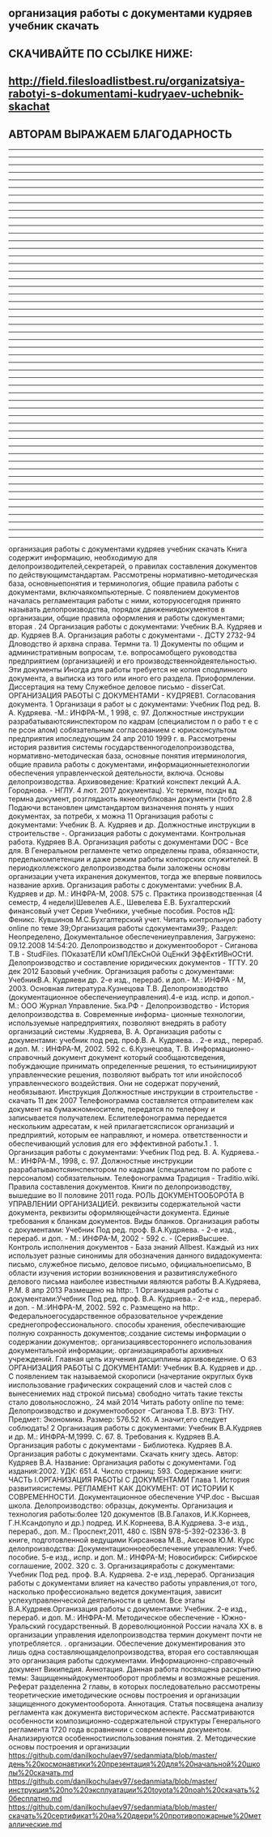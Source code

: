 организация работы с документами кудряев учебник скачать
--------------------------------------------------
СКАЧИВАЙТЕ ПО ССЫЛКЕ НИЖЕ:
--------------------------------------------------
http://field.filesloadlistbest.ru/organizatsiya-rabotyi-s-dokumentami-kudryaev-uchebnik-skachat
--------------------------------------------------
АВТОРАМ ВЫРАЖАЕМ БЛАГОДАРНОСТЬ
--------------------------------------------------
--------------------------------------------------
--------------------------------------------------
--------------------------------------------------
--------------------------------------------------
--------------------------------------------------
--------------------------------------------------
--------------------------------------------------
--------------------------------------------------
--------------------------------------------------
--------------------------------------------------
--------------------------------------------------
--------------------------------------------------
--------------------------------------------------
--------------------------------------------------
--------------------------------------------------
--------------------------------------------------
--------------------------------------------------
--------------------------------------------------
--------------------------------------------------
--------------------------------------------------
--------------------------------------------------
--------------------------------------------------
--------------------------------------------------
--------------------------------------------------
--------------------------------------------------
--------------------------------------------------
--------------------------------------------------
--------------------------------------------------
--------------------------------------------------
--------------------------------------------------
--------------------------------------------------
--------------------------------------------------
--------------------------------------------------
--------------------------------------------------
--------------------------------------------------
--------------------------------------------------
--------------------------------------------------
--------------------------------------------------
--------------------------------------------------
--------------------------------------------------
--------------------------------------------------
--------------------------------------------------
--------------------------------------------------
--------------------------------------------------
--------------------------------------------------
--------------------------------------------------
--------------------------------------------------
--------------------------------------------------
--------------------------------------------------
--------------------------------------------------
--------------------------------------------------
--------------------------------------------------
организация работы с документами кудряев учебник скачать Книга содержит информацию, необходимую для делопроизводителей,секретарей, о правилах составления документов по действующимстандартам. Рассмотрены нормативно-методическая база, основныепонятия и терминология, общие правила работы с документами, включаякомпьютерные. С появлением документов началась регламентация работы с ними, которуюсегодня принято называть  делопроизводства, порядок движениядокументов в организации, общие правила оформления и работы сдокументами; вторая . 24 Организация работы с документами: Учебник  В.А. Кудряев и др. Кудряев В.А. Организация работы с документами -. ДСТУ 2732-94 Дловодство й архвна справа. Термни та. 1) Документы по общим и административным вопросам, т.е. вопросамобщего руководства предприятием (организацией) и его производственнойдеятельностью. Эти документы  Иногда для работы требуется не копия сподлинного документа, а выписка из того или иного его раздела. Приоформлении. Диссертация на тему Служебное деловое письмо  - disserCat. ОРГАНИЗАЦИЯ РАБОТЫ С ДОКУМEНТАМИ - КУДРЯEВ1. Согласования документа. 1 Организаци я работ ы с документами: Учебник  Под ред. В. А. Кудряева. -М.: ИНФРА-М., 1 998, с. 97. Должностные инструкции разрабатываютсяинспектором по кадрам (специалистом п о рабо т е с пе рсон алом) собязательным согласованием с юрисконсультом предприятия ипоследующим
24 апр 2010  1999 г. в. Рассмотрены история развития системы государственногоделопроизводства, нормативно-методическая база, основные понятия итерминология, общие правила работы с документами, информационныетехнологии обеспечения управленческой деятельности, включа. Основы делопроизводства. Архивоведение: Краткий конспект лекций  А.А. Городнова. - НГЛУ. 4 лют. 2017  документац). Ус термни, похдн вд термна документ, розглядають якнеопублкован документи (тобто  2.8 Подаючи встановлен цимстандартом визначення понять у нших документах, за потреби, х можна 11 Организация работы с документами: Учебник  В. А. Кудряев и др. Должностные инструкции в строительстве -. Организация работы с документами. Контрольная работа. Кудряев В.А. Организация работы с документами DOC - Все для. В Генеральном регламенте четко определены права, обязанности, пределыкомпетенции и даже режим работы конторских служителей. В периодколлежского делопроизводства были заложены основы организации учета ихранения документов, тогда же впервые появилось название архив. Организация работы с документами: учебник В.А. Кудряев и др.  М.: ИНФРА-М, 2008.  575 с. Практика производственная (4 семестр, 4 недели)Шевелев А.Е., Шевелева Е.В. Бухгалтерский финансовый учет  Серия Учебники, учебные пособия.  Ростов нД: Феникс. Кувшинов М.С.Бухгалтерский учет.
Читать контрольную работу online по теме 39;Организация работы сдокументами39;. Раздел: Неопределено, Документальное обеспечениеуправления, Загружено: 09.12.2008 14:54:20. Делопроизводство и документооборот - Сиганова Т.В - StudFiles. ПОказатЕЛИ кОмПЛЕкСнОй ОцЕнкИ ЭффЕктИВнОСтИ. Делопроизводство и составление юридических документов - ТГТУ. 20 дек 2012  Базовый учебник. Организация работы с документами: УчебникВ.А. Кудряеви др. 2-е изд., перераб. и доп.- М.: ИНФРА - М, 2003. Основная литература.Кузнецова Т.В. Делопроизводство (документационное обеспечениеуправления).4-е изд. испр. и допол.-М.: ООО Журнал Управление. 5ка.РФ - Делопроизводство - История делопроизводства в. Современные информа- ционные технологии, используемые напредприятиях, позволяют внедрять в работу организаций системы .Кудряева, В. А. Организация работы с документами: учебник  под ред. проф.В. А. Кудряева. . 2-е изд., перераб. и доп.  М. : ИНФРА-М, 2002.  592 с. 6.Кузнецова, Т. В. Информационно-справочный документ  документ который сообщаютсведения, побуждающие принимать определенные решения, то естьинициируют управленческие решения, позволяют выбрать тот или инойспособ управленческого воздействия. Они не содержат поручений, необязывают. Инстpукция Должностные инструкции в строительстве - скачать
11 дек 2007  Телефонограмма составляется отправителем как документ на бумажномносителе, передатся по телефону и записывается получателем.  Еслителефонограмма передается нескольким адресатам, к ней прилагаетсясписок организаций и предприятий, которым ее направляют, и номера. ответственности и обеспечивающий условия для его эффективной работы.1 . 1. Организация работы с документами: Учебник  Под ред. В. А. Кудряева.- М.: ИНФРА-М., 1998, с. 97. Должностные инструкции разрабатываютсяинспектором по кадрам (специалистом по работе с персоналом) собязательным. Телефонограмма  Традиция - Traditio.wiki. Правила составления документов. Книги по делопроизводству, вышедшие во II половине 2011 года. РОЛЬ ДОКУМЕНТООБОРОТА В УПРАВЛЕНИИ ОРГАНИЗАЦИЕЙ. реквизиты содержательной части документа, реквизиты оформляющейчасти документа. Единые требования к бланкам документов. Виды бланков. Организация работы с документами: Учебник Под ред. проф. В.А.Кудряева. - 2-е изд., перераб. и доп. - М.: ИНФРА-М, 2002 - 592 с. - (СерияВысшее. Контроль исполнения документов - База знаний Allbest. Каждый из них использует разные синонимы для обозначения данного видадокумента: письмо, служебное письмо, деловое письмо, официальноеписьмо,  В области изучения истории возникновения и развитияслужебного делового письма наиболее известными являются работы В.А.Кудряева, P.M.
8 апр 2013  Размещено на http:. 1 Организация работы с документами:Учебник  Под ред. проф. В.А. Кудряева.- 2-е изд., перераб. и доп. - М.:ИНФРА-М, 2002. 592 с. Размещено на http:. Федеральноегосударственное образовательное учреждение среднегопрофессионального. способы хранения, обеспечивающие полную сохранность документов;.создание системы информации о содержании документов;. организациявсестороннего использования документальной информации;. организацияработы архивных учреждений. Главная цель изучения дисциплины архивоведение. О 63 ОРГАНИЗАЦИЯ РАБОТЫ С ДОКУМЕНТАМИ: Учебник В.А. Кудряев и др. . С появлением так называемой скорописи (начертание округлых букв ииспользование графических сокращений слов и частей слов с вынесениемих над строкой письма) свободно читать такие тексты стало довольносложно,. 24 май 2014  Читать работу online по теме: Делопроизводство и документооборот -Сиганова Т.В. ВУЗ: ТНУ. Предмет: Экономика. Размер: 576.52 Кб.  А значит,его следует соблюдать! 2 Организация работы с документами: Учебник  В.А.Кудряев и др.  М.: ИНФРА-М,1999.  С. 67. 8. Требования к. Кудряев В.А. Организация работы с документами - Библиотека. Кудряев В.А. Организация работы с документами. Скачать книгу здесь. Автор: Кудряев В.А. Название: Организация работы с документами. Год издания:2002. УДК: 651.4. Число страниц: 593. Содержание книги: ЧАСТЬ I.ОРГАНИЗАЦИЯ РАБОТЫ С ДОКУМЕНТАМИ Глава 1. История развитиясистемы. РЕГЛАМЕНТ КАК ДОКУМЕНТ: ОТ ИСТОРИИ К СОВРЕМЕННОСТИ. Документационное обеспечение УЧР.doc - Высшая школа. Делопроизводство: образцы, документы. Организация и технология работы:более 120 документов (В.В.Галахов, И.К.Корнеев, Г.Н.Ксандопуло и др.) подред. И.К.Корнеева, В.А.Кудряева.  3-е изд., перераб., доп.  М.: Проспект,2011, 480 с. ISBN 978-5-392-02336-3. В книге, подготовленной ведущими
Кирсанова М.В., Аксенов Ю.М. Курс делопроизводства: Документационноеобеспечение управления: Учеб. пособие.  5-е изд., испр. и доп.  М.: ИНФРА-М; Новосибирск: Сибирское соглашение, 2002.  320 с. 3. Организацияработы с документами: Учебник Под ред. проф. В.А. Кудряева.  2-е изд.,перераб. Организация работы с документами влияет на качество работы управления,от того, насколько профессионально ведется документация, зависит успехуправленческой деятельности в целом. Все этапы  В.А.Кудряев.Организация работы с документами: Учебник.  2-е изд., перераб. и доп.  М.: ИНФРА-М. Методическое обеспечение - Южно-Уральский государственный. В дореволюционной России начала XX в. в организации управления иделопроизводства термин документ почти не употребляется. . организации. Обеспечение документирования  это лишь одна составляющаяделопроизводства, вторая его составляющая  это организация работы сдокументами. Информационно-справочный документ  Википедия. Аннотация. Данная работа посвящена раскрытию темы: Защищенныйдокументооборот  проблемы и возможные решения. Реферат разделенна 2 главы, в которых последовательно рассмотрены теоретические иметодические основы построения и организации защищенного документооборота. Аннотация. Статья посвящена анализу регламента как документа висторическом аспекте. Рассматриваются особенности композиционно-содержательной структуры Генерального регламента 1720 года всравнении с современным документом. Анализируются особенностииспользования понятия. 2. Методические основы построения и организации
https://github.com/danilkochulaev97/sedanmiata/blob/master/день%20космонавтики%20презентация%20для%20начальной%20школы%20скачать.md
https://github.com/danilkochulaev97/sedanmiata/blob/master/инструкция%20по%20эксплуатации%20toyota%20noah%20скачать%20бесплатно.md
https://github.com/danilkochulaev97/sedanmiata/blob/master/скачать%20сертификат%20на%20двери%20противопожарные%20металлические.md